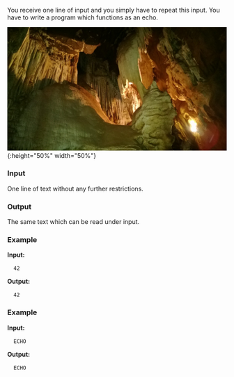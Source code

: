 You receive one line of input and you simply have to repeat this input. You have to write a program which functions as an echo.

![echo cave](media/Echo_Caves.jpg){:height="50%" width="50%"}

### Input

One line of text without any further restrictions.

### Output

The same text which can be read under input.

### Example

**Input:**

      42

**Output:**

      42

### Example

**Input:**

      ECHO

**Output:**

      ECHO
